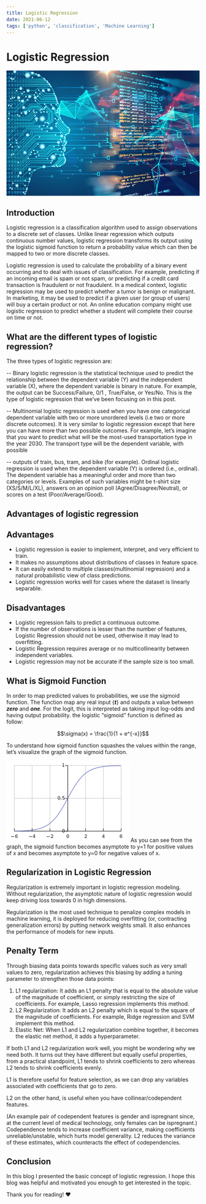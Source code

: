 ```yaml
---
title: Logistic Regression
date: 2021-06-12
tags: ['python', 'classification', 'Machine Learning']
---
```


# Logistic Regression

![Alt text](/images/logistic-regression.png)

## Introduction

Logistic regression is a classification algorithm used to assign observations to a discrete set of
classes. Unlike linear regression which outputs continuous number values, logistic regression
transforms its output using the logistic sigmoid function to return a probability value which can
then be mapped to two or more discrete classes.

Logistic regression is used to calculate the probability of a binary event occurring and to deal
with issues of classification. For example, predicting if an incoming email is spam or not spam, or
predicting if a credit card transaction is fraudulent or not fraudulent. In a medical context,
logistic regression may be used to predict whether a tumor is benign or malignant. In marketing, it
may be used to predict if a given user (or group of users) will buy a certain product or not. An
online education company might use logistic regression to predict whether a student will complete
their course on time or not.

## What are the different types of logistic regression?

The three types of logistic regression are:

-- Binary logistic regression is the statistical technique used to predict the relationship between
the dependent variable (Y) and the independent variable (X), where the dependent variable is binary
in nature. For example, the output can be Success/Failure, 0/1 , True/False, or Yes/No. This is the
type of logistic regression that we’ve been focusing on in this post.

-- Multinomial logistic regression is used when you have one categorical dependent variable with two
or more unordered levels (i.e two or more discrete outcomes). It is very similar to logistic
regression except that here you can have more than two possible outcomes. For example, let’s imagine
that you want to predict what will be the most-used transportation type in the year 2030. The
transport type will be the dependent variable, with possible

-- outputs of train, bus, tram, and bike (for example). Ordinal logistic regression is used when the
dependent variable (Y) is ordered (i.e., ordinal). The dependent variable has a meaningful order and
more than two categories or levels. Examples of such variables might be t-shirt size (XS/S/M/L/XL),
answers on an opinion poll (Agree/Disagree/Neutral), or scores on a test (Poor/Average/Good).

## Advantages of logistic regression

## Advantages

- Logistic regression is easier to implement, interpret, and very efficient to train.
- It makes no assumptions about distributions of classes in feature space.
- It can easily extend to multiple classes(multinomial regression) and a natural probabilistic view
  of class predictions.
- Logistic regression works well for cases where the dataset is linearly separable.

## Disadvantages

- Logistic regression fails to predict a continuous outcome.
- If the number of observations is lesser than the number of features, Logistic Regression should
  not be used, otherwise it may lead to overfitting.
- Logistic Regression requires average or no multicollinearity between independent variables.
- Logistic regression may not be accurate if the sample size is too small.

## What is Sigmoid Function

In order to map predicted values to probabilities, we use the sigmoid function. The function map any
real input {**_t_**} and outputs a value between **_zero_** and **_one_**. For the logit, this is
interpreted as taking input log-odds and having output probability. the logistic “sigmoid” function
is defined as follow:

$$\sigma(x) = \frac{1}{1 + e^{-x}}$$

To understand how sigmoid function squashes the values within the range, let’s visualize the graph
of the sigmoid function.

![Alt text](/images/logistic-regression-1.png) As you can see from the graph, the sigmoid function
becomes asymptote to y=1 for positive values of x and becomes asymptote to y=0 for negative values
of x.

## Regularization in Logistic Regression

Regularization is extremely important in logistic regression modeling. Without regularization, the
asymptotic nature of logistic regression would keep driving loss towards 0 in high dimensions.

Regularization is the most used technique to penalize complex models in machine learning, it is
deployed for reducing overfitting (or, contracting generalization errors) by putting network weights
small. It also enhances the performance of models for new inputs.

## Penalty Term

Through biasing data points towards specific values such as very small values to zero,
regularization achieves this biasing by adding a tuning parameter to strengthen those data points:

1. L1 regularization: It adds an L1 penalty that is equal to the absolute value of the magnitude of
   coefficient, or simply restricting the size of coefficients. For example, Lasso regression
   implements this method.
2. L2 Regularization: It adds an L2 penalty which is equal to the square of the magnitude of
   coefficients. For example, Ridge regression and SVM implement this method.
3. Elastic Net: When L1 and L2 regularization combine together, it becomes the elastic net method,
   it adds a hyperparameter.

If both L1 and L2 regularization work well, you might be wondering why we need both. It turns out
they have different but equally useful properties, from a practical standpoint, L1 tends to shrink
coefficients to zero whereas L2 tends to shrink coefficients evenly.

L1 is therefore useful for feature selection, as we can drop any variables associated with
coefficients that go to zero.

L2 on the other hand, is useful when you have collinear/codependent features.

(An example pair of codependent features is gender and ispregnant since, at the current level of
medical technology, only females can be ispregnant.) Codependence tends to increase coefficient
variance, making coefficients unreliable/unstable, which hurts model generality. L2 reduces the
variance of these estimates, which counteracts the effect of codependencies.

## Conclusion

In this blog I presented the basic concept of logistic regression. I hope this blog was helpful and
motivated you enough to get interested in the topic.

Thank you for reading! ❤️

